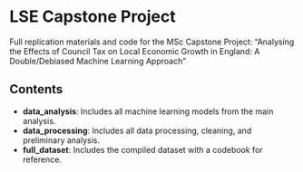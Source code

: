 # LSE Capstone Project

Full replication materials and code for the MSc Capstone Project: “Analysing the Effects of Council Tax on Local Economic Growth in England: A Double/Debiased Machine Learning Approach” 

## Contents
- **data_analysis**: Includes all machine learning models from the main analysis.
- **data_processing**: Includes all data processing, cleaning, and preliminary analysis.
- **full_dataset**: Includes the compiled dataset with a codebook for reference.
